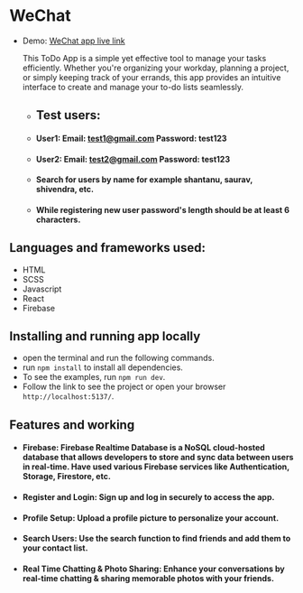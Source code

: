 # WeChat

- Demo: [WeChat app live link](wechat-ashen.vercel.app)

  This ToDo App is a simple yet effective tool to manage your tasks efficiently. Whether you're organizing your workday, planning a project, or simply keeping track of your errands, this app provides an intuitive interface to create and manage your to-do lists seamlessly.

  - ## Test users:
  - #### User1: Email: test1@gmail.com Password: test123
  - #### User2: Email: test2@gmail.com Password: test123
  - #### Search for users by name for example shantanu, saurav, shivendra, etc.
  - #### While registering new user password's length should be at least 6 characters.

## Languages and frameworks used:

- HTML
- SCSS
- Javascript
- React
- Firebase

## Installing and running app locally

- open the terminal and run the following commands.
- run `npm install` to install all dependencies.
- To see the examples, run `npm run dev`.
- Follow the link to see the project or open your browser `http://localhost:5137/`.

## Features and working

- #### Firebase: Firebase Realtime Database is a NoSQL cloud-hosted database that allows developers to store and sync data between users in real-time. Have used various Firebase services like Authentication, Storage, Firestore, etc.

- #### Register and Login: Sign up and log in securely to access the app.

- #### Profile Setup: Upload a profile picture to personalize your account.

- #### Search Users: Use the search function to find friends and add them to your contact list.

- #### Real Time Chatting & Photo Sharing: Enhance your conversations by real-time chatting & sharing memorable photos with your friends.
